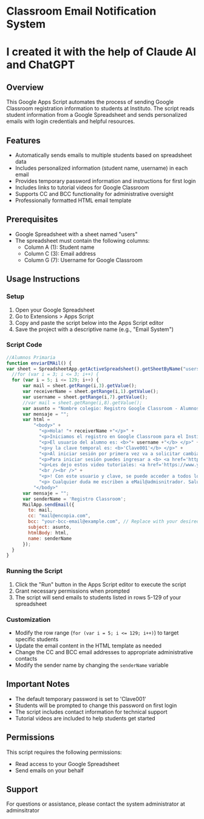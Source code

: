 # Classroom Email Notification System

# I created it with the help of Claude AI and ChatGPT

## Overview
This Google Apps Script automates the process of sending Google Classroom registration information to students at Instituto. The script reads student information from a Google Spreadsheet and sends personalized emails with login credentials and helpful resources.

## Features
- Automatically sends emails to multiple students based on spreadsheet data
- Includes personalized information (student name, username) in each email
- Provides temporary password information and instructions for first login
- Includes links to tutorial videos for Google Classroom
- Supports CC and BCC functionality for administrative oversight
- Professionally formatted HTML email template

## Prerequisites
- Google Spreadsheet with a sheet named "users"
- The spreadsheet must contain the following columns:
  - Column A (1): Student name
  - Column C (3): Email address
  - Column G (7): Username for Google Classroom

## Usage Instructions

### Setup
1. Open your Google Spreadsheet
2. Go to Extensions > Apps Script
3. Copy and paste the script below into the Apps Script editor
4. Save the project with a descriptive name (e.g., "Email System")

### Script Code
```javascript
//Alumnos Primaria
function enviarEMAil() {
var sheet = SpreadsheetApp.getActiveSpreadsheet().getSheetByName("users");
  //for (var i = 3; i <= 3; i++) {
  for (var i = 5; i <= 129; i++) {  
      var mail = sheet.getRange(i,3).getValue();
      var receiverName = sheet.getRange(i,1).getValue();
      var username = sheet.getRange(i,7).getValue();
      //var mail = sheet.getRange(i,8).getValue();
      var asunto = "Nombre colegio: Registro Google Classroom - Alumnos";
      var mensaje = "";
      var html =  
          "<body>" + 
            "<p>Hola! "+ receiverName +"</p>" +
            "<p>Iniciamos el registro en Google Classroom para el Instituto. </p>" +
            "<p>El usuario del alumno es: <b>"+ username +"</b> </p>" +
            "<p>y la clave temporal es: <b>'Clave001'</b> </p>" +
            "<p>Al iniciar sesión por primera vez va a solicitar cambiarla.</p>" +
            "<p>Para iniciar sesión puedes ingresar a <b> <a href='https://classroom.google.com'> https://classroom.google.com</a> (o en cualquier lugar de la plataforma google)</b>.</p>" +
            "<p>Les dejo estos video tutoriales: <a href='https://www.youtube.com/watch?v=CaCdjU0hbw4'> https://www.youtube.com/watch?v=CaCdjU0hbw4 </a> y <a href='https://www.youtube.com/watch?v=ChBL1Qx-PX8&list=PLbhVGsFX6U72bR_r4VBS_mWwEf0DTZk2M'> https://www.youtube.com/watch?v=ChBL1Qx-PX8&list=PLbhVGsFX6U72bR_r4VBS_mWwEf0DTZk2M </a>.</p>" +
            "<br /><br />" +
            "<p>! Con este usuario y clave, se puede acceder a todos los servicios de Google. Incluso bajar la App Google Classroom al celular</p>" +
            "<p> Cualquier duda me escriben a eMail@admisnitrador. Saludos!</p>" +
          "</body>"    
      var mensaje = "";
      var senderName = 'Registro Classroom';
      MailApp.sendEmail({
        to: mail,
        cc: "mail@encopia.com",
        bcc: "your-bcc-email@example.com", // Replace with your desired BCC email
        subject: asunto,
        htmlBody: html,
        name: senderName
      });
  }
}
```

### Running the Script
1. Click the "Run" button in the Apps Script editor to execute the script
2. Grant necessary permissions when prompted
3. The script will send emails to students listed in rows 5-129 of your spreadsheet

### Customization
- Modify the row range (`for (var i = 5; i <= 129; i++)`) to target specific students
- Update the email content in the HTML template as needed
- Change the CC and BCC email addresses to appropriate administrative contacts
- Modify the sender name by changing the `senderName` variable

## Important Notes
- The default temporary password is set to 'Clave001'
- Students will be prompted to change this password on first login
- The script includes contact information for technical support
- Tutorial videos are included to help students get started

## Permissions
This script requires the following permissions:
- Read access to your Google Spreadsheet
- Send emails on your behalf

## Support
For questions or assistance, please contact the system administrator at adminsitrator
